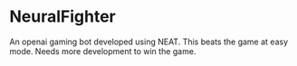 # NeuralFighter
An openai gaming bot developed using NEAT. This beats the game at easy mode. Needs more development to win the game.

